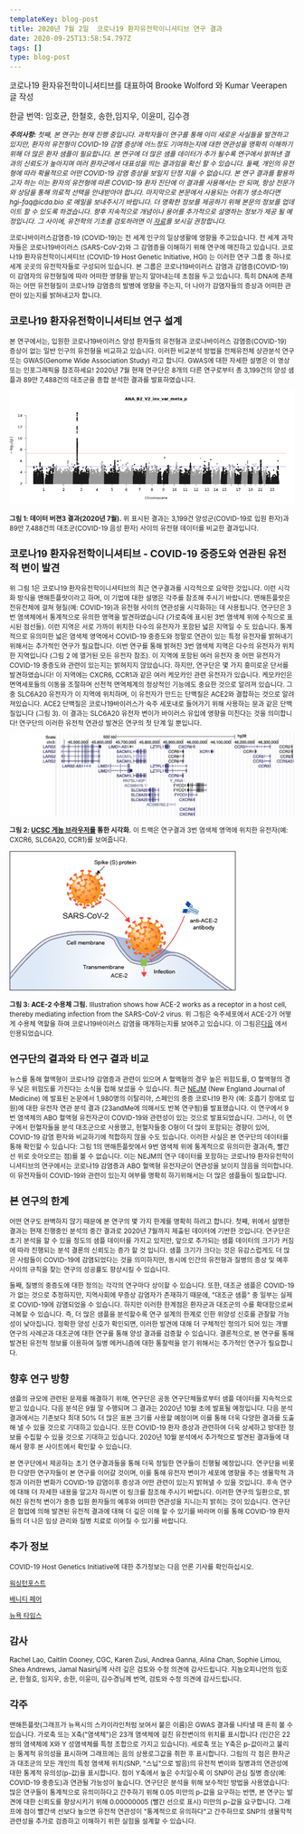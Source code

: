 ```yaml
---
templateKey: blog-post
title: 2020년 7월 2일  코로나19 환자유전학이니셔티브 연구 결과
date: 2020-09-25T13:58:54.797Z
tags: []
type: blog-post
---
```


코로나19 환자유전학이니셔티브를 대표하여 Brooke Wolford 와 Kumar Veerapen 글 작성

한글 번역: 임호균, 한철호, 송한,임지우, 이윤미, 김수경


<small>
<em>
<strong>주의사항:</strong> 첫째, 본 연구는 현재 진행 중입니다.  과학자들이 연구를 통해 이미 새로운 사실들을 발견하고 있지만, 환자의 유전형이 COVID-19 감염 증상에 어느정도 기여하는지에 대한 연관성을 명확히 이해하기 위해 더 많은 환자 샘플이 필요합니다. 본 연구에 더 많은 샘플 데이터가  추가 될수록 연구에서 밝혀낸 결과의 신뢰도가 높아지며 여러 환자군에서 대표성을 띄는 결과임을 확신 할 수 있습니다. 둘째, 개인의 유전형에 따라 확율적으로 어떤 COVID-19 감염 증상을 보일지 단정 지을 수 없습니다. 본 연구 결과를 활용하고자 하는 이는 환자의 유전형에 따른 COVID-19 환자 진단에 이 결과를 사용해서는 안 되며, 항상 전문가와 상담을 통해 의료적 선택을 안내받아야 합니다. 마지막으로 본문에서 사용되는 어휘가 생소하다면 hgi-faq@icda.bio 로 메일을 보내주시기 바랍니다. 더 명확한 정보를 제공하기 위해 본문의 정보를 업데이트 할 수 있도록 하겠습니다. 향후 지속적으로 개념이나 용어를 추가적으로 설명하는 정보가 제공 될 예정입니다. 그 사이에, 유전학의 기초를 검토하려면  이 <a href="https://medlineplus.gov/genetics/understanding/" target="_blank" rel="noopener noreferrer">자료</a>를 보시길 권장합니다.
</em>

코로나바이러스감염증-19 (COVID-19)는 전 세계 인구의 일상생활에 영향을 주고있습니다. 전 세계 과학자들은 코로나19바이러스 (SARS-CoV-2)와 그 감염증을 이해하기 위해 연구에 매진하고 있습니다. 코로나19 환자유전학이니셔티브 (COVID-19 Host Genetic Initiative, HGI) 는 이러한 연구 그룹 중 하나로 세계 곳곳의 유전학자들로 구성되어 있습니다. 본 그룹은 코로나19바이러스 감염과 감염증(COVID-19)이 감염자의 유전형질에 따라 어떠한 영향을 받는지 알아내는데 초점을 두고 있습니다. 특히 DNA에 존재하는 어떤 유전형질이 코로나19 감염증의 발병에 영향을 주는지, 더 나아가 감염자들의 증상과 어떠한 관련이 있는지를 밝혀내고자 합니다.

## 코로나19 환자유전학이니셔티브 연구 설계

본 연구에서는, 입원한 코로나19바이러스 양성 환자들의 유전형과 코로나바이러스 감염증(COVID-19) 증상이 없는 일반 인구의 유전형을 비교하고 있습니다. 이러한  비교분석 방법을  전체유전체 상관분석 연구 또는 GWAS(Genome Wide Association Study) 라고 합니다. GWAS에 대한 자세한 설명은 이 영상 또는 인포그래픽을 참조하세요! 2020년 7월 현재 연구단은 8개의 다른 연구로부터 총 3,199건의 양성 샘플과 89만 7,488건의 대조군을 종합 분석한 결과를  발표하였습니다.


![그림 1: 데이터 버젼3 결과(2020년 7월).](scicomm_blog_post_20200924.png)
<figcaption class="manual-md-inline-caption">
<strong>그림 1: 데이터 버젼3 결과(2020년 7월).</strong> 위 표시된 결과는  3,199건 양성군(COVID-19로 입원  환자)과 89만 7,488건의 대조군(COVID-19 음성 환자) 사이의 유전형 데이터를 비교한 결과입니다.
</figcaption>

## 코로나19 환자유전학이니셔티브 - COVID-19 중증도와 연관된 유전적 변이 발견

위 그림 1은 코로나19 환자유전학이니셔티브의 최근 연구결과를 시각적으로 요약한 것입니다. 이런 시각화 방식을  맨해튼플랏이라고 하며, 이 기법에 대한 설명은 각주를 참조해 주시기 바랍니다.  맨해튼플랏은 전유전체에 걸쳐 형질(예: COVID-19)과 유전형 사이의 연관성을 시각화하는 데 사용됩니다. 연구단은 3번 염색체에서 통계적으로 유의한 영역을 발견하였습니다 (가로축에 표시된 3번 염색체 위에 수직으로 표시된 점선들). 이런 지역은 서로 가까이 위치한 다수의 유전자가 포함된 넓은 지역일 수 도 있습니다. 통계적으로 유의미한 넓은 염색체 영역에서 COVID-19 중증도와 정말로 연관이 있는 특정 유전자를 밝혀내기 위해서는 추가적인 연구가 필요합니다. 이번 연구를 통해 밝혀진 3번 염색체 지역은 다수의 유전자가 위치한 지역입니다 (그림 2 에 열거된 모든 유전자 참조). 이 지역에 포함된 여러 유전자 중 어떤 유전자가 COVID-19 중증도와 관련이 있는지는 밝혀지지 않았습니다. 하지만, 연구단은 몇 가지 흥미로운 단서를 발견하였습니다! 이 지역에는 CXCR6, CCR1과 같은 여러 케모카인 관련 유전자가 있습니다. 케모카인은 면역세포들의 이동을 조절하며 선천적 면역체계의 정상적인 기능에도 중요한 것으로 알려져 있습니다. 그중 SLC6A20 유전자가 이 지역에 위치하며, 이 유전자가 만드는 단백질은 ACE2와 결합하는 것으로 알려져있습니다. ACE2 단백질은 코로나19바이러스가 숙주 세포내로 들어가기 위해 사용하는 문과 같은 단백질입니다 (그림 3). 이 결과는 SLC6A20 유전자 변이가 바이러스 유입에 영향을 미친다는 것을 의미합니다!  연구단의 이러한 유전적 연관성 발견은 연구의 첫 단계 일 뿐입니다.


![그림 2: UCSC 게놈 브라우저를 통한 시각화.](hgt_genome_32a4d_7bc390.jpg)
<figcaption class="manual-md-inline-caption">
<strong>그림 2: <a href="https://genome.ucsc.edu" target="_blank" rel="noopener noreferrer">UCSC 게놈 브라우저를</a> 통한 시각화.</strong>  이 트랙은 연구결과 3번 염색체 영역에 위치한 유전자(예: CXCR6, SLC6A20, CCR1)를 보여줍니다.
</figcaption>

![그림 3: ACE-2 수용체 그림.](unnamed.png)
<figcaption class="manual-md-inline-caption">
<strong>그림 3: ACE-2 수용체 그림.</strong> Illustration shows how ACE-2 works as a receptor in a host cell, thereby mediating infection from the SARS-CoV-2 virus.  위 그림은 숙주세포에서 ACE-2가 어떻게 수용체 역할을 하여 코로나19바이러스 감염을 매개하는지를 보여주고 있습니다. 이 그림은<a href="https://www.rndsystems.com/resources/articles/ace-2-sars-receptor-identified" target="_blank" rel="noopener noreferrer">다음</a> 에서 인용되었습니다.
</figcaption>

## 연구단의 결과와 타 연구 결과 비교

뉴스를 통해 혈액형이 코로나19 감염증과 관련이 있으며 A 혈액형의 경우 높은 위험도를, O 혈액형의 경우 낮은 위험도를 가진다는 소식을 접해 보셨을 수 있습니다. 최근 [NEJM](https://www.nejm.org/doi/full/10.1056/NEJMoa2020283) (New England Journal of Medicine) 에 발표된 논문에서 1,980명의 이탈리아, 스페인의  중증 코로나19 환자 (예: 호흡기 장애로 입원)에 대한 유전자 연관 분석 결과 (23andMe에 의해서도 반복 연구됨)를 발표했습니다. 이 연구에서 9번 염색체의 ABO 혈액형 유전자군이 COVID-19와 관련성이 있는 것으로 발표되었습니다. 그러나, 이 연구에서 헌혈자들을 분석 대조군으로 사용했고, 헌혈자들중 O형이 더 많이 포함되는 경향이 있어, COVID-19 감염 환자와 비교하기에 적합하지 않을 수도 있습니다. 이러한 사실은 본 연구단의 데이터를 통해 확인할 수 있습니다: 그림 1의  맨해튼플랏에서 9번 염색체 위에 통계적으로 유의미한 결과(즉, 빨간 선 위로 솟아오르는 점)를 볼 수 없습니다. 이는 NEJM의 연구 데이터를 포함하는 코로나19 환자유전학이니셔티브의 연구에서는 코로나19 감염증과 ABO 혈액형 유전자군이 연관성을 보이지 않음을 의미합니다. 이 유전자들이 COVID-19와 관련이 있는지 여부를 명확히 하기위해서는 더 많은 샘플들이 필요합니다.

## 본 연구의 한계

어떤 연구도 완벽하지 않기 때문에 본 연구의 몇 가지 한계를 명확히 하려고 합니다. 첫째, 위에서 설명한 결과는 현재 진행중인 분석의 중간 결과로 2020년 7월까지 제출된 데이터에 기반한 것입니다. 연구단은 초기 분석을 할 수 있을 정도의 샘플 데이터를 가지고 있지만, 앞으로 추가되는 샘플 데이터의 크기가 커짐에 따라 진행되는 분석 결론의 신뢰도는 증가 할 것 입니다. 샘플 크기가 크다는 것은 유감스럽게도 더 많은 사람들이 COVID-19에 감염되었다는 것을 의미하지만, 동시에 인간의 유전형과 질병의 증상 및 예후 사이의 규칙을 찾는 연구의 성공률도 향상시킬 수 있습니다.

둘째, 질병의 중증도에 대한 정의는 각각의 연구마다 상이할 수 있습니다. 또한, 대조군 샘플은 COVID-19가 없는 것으로 추정하지만, 지역사회에 무증상 감염자가 존재하기 때문에, "대조군 샘플" 중 일부는 실제로 COVID-19에 감염되었을 수 있습니다. 하지만 이러한 한계점은 환자군과 대조군의 수를 확대함으로써 극복할 수 있습니다. 즉, 더 많은 샘플을 분석할수록 연구 설계의 한계로 인한 위양성 신호를 관찰할 가능성이 낮아집니다. 정확한 양성 신호가 확인되면, 이러한 발견에 대해 더 구체적인 정의가 되어 있는 개별 연구의 사례군과 대조군에 대한 연구를 통해 양성 결과를 검증할 수 있습니다. 결론적으로, 본 연구를 통해 발견된 유전적 정보를 이용하여 질병 메커니즘에 대한 통찰력을 얻기 위해서는 추가적인 연구가 필요합니다.

## 향후 연구 방향

샘플의 규모에 관련된 문제를 해결하기 위해, 연구단은 공동 연구단체들로부터 샘플 데이터를 지속적으로 받고 있습니다. 다음 분석은 9월 말 수행되며 그 결과는 2020년 10월 초에 발표될 예정입니다. 다음 분석결과에서는 기존보다 최대 50% 더 많은 표본 크기를 사용할 예정이며 이를 통해 더욱 다양한 결과를 도출해 낼 수 있을 것으로 기대하고 있습니다. 또한 COVID-19 환자 증상과 관련하여 더욱 상세하고 방대한 정보를 수집할 수 있을 것으로 기대하고 있습니다. 2020년 10월 분석에서 추가적으로 발견된 결과들에 대해서 향후 본 사이트에서 확인할 수 있습니다.

본 연구단에서 제공하는 초기 연구결과들을 통해 더욱 정밀한 연구들이 진행될 예정입니다. 연구단을 비롯한 다양한 연구자들이 본 연구를 이어갈 것이며, 이를 통해 유전자 변이가 세포에  영향을 주는 생물학적 과정과 이러한 변화가 COVID-19 감염이후 증상과 어떤 관련이 있는지 밝혀낼 수 있을 것입니다. 후속 연구에 대해 더 자세한 내용을 알고자 하시면 이 링크를 참조해 주시기 바랍니다. 이러한 연구의 일환으로, 밝혀진 유전적 변이가 중증 입원 환자들의 예후와 어떠한 연관성을 지니는지 밝히는 것이 있습니다. 연구단은 협업에 의해 발견된 유전적 결과에 대해 더 깊은 이해 할 수 있기를 바라며  이를 통해 COVID-19 환자들의 더 나은 임상 관리와 질병 치료로 이어질 수 있기를 바랍니다.

## 추가 정보

COVID-19 Host Genetics Initiative에 대한 추가정보는 다음 언론 기사를 확인하십시오.

[워싱턴포스트](https://www.washingtonpost.com/opinions/2020/04/27/covid-19-quickly-kills-some-while-others-dont-show-symptoms-can-genetics-explain-this/)

[배니티 페어](https://www.vanityfair.com/news/2020/04/genetic-chances-of-dying-from-coronavirus)

[뉴욕 타임스](https://www.nytimes.com/2020/06/03/health/coronavirus-blood-type-genetics.html)

## 감사

Rachel Lao, Caitlin Cooney, CGC, Karen Zusi, Andrea Ganna, Alina Chan, Sophie Limou, Shea Andrews, Jamal Nasir님께 사려 깊은 검토와 수정 의견에 감사드립니다. 지놈오피니언의 임호균, 한철호, 임지우, 송한, 이윤미, 김수경님께 번역, 검토와 수정 의견에 감사드립니다.

## 각주

맨해튼플랏(그래프가 뉴욕시의 스카이라인처럼 보여서 붙은 이름)은 GWAS 결과를 나타낼 때 흔히 볼 수 있습니다. 가로축 또는 X축("염색체")은 23개 염색체에 걸친 유전변이의 위치를 표시합니다 (인간은 22쌍의 염색체에 X와 Y 성염색체를 특정 조합으로 가지고 있습니다). 세로축 또는 Y축은 p-값이라고 불리는 통계적 유의성을 표시하며 그래프에는 음의 상용로그값을 취한 후 표시합니다. 그림의 각 점은 환자군과 대조군의 모든 개인의 특정 염색체 위치(SNP, "스닙"으로 발음)의 유전적 변이와 질병과의 연관성에 대한 통계적 유의성(p-값)을 표시합니다. 점이 Y축에서 높은 수치일수록 이 SNP이 관심 질병 증상(예: COVID-19 중증도)과 연관될 가능성이 높습니다. 연구단은 분석을 위해 보수적인 방법을 사용였습니다: 많은 연구들이 통계적으로 유의미하다고 간주하기 위해 0.05 미만의 p-값을 요구하는 반면, 본 연구는 발견에 대한 신뢰도를 향상시키기 위해 0.00000005 (빨간 선으로 표시) 미만의 p-값을 요구합니다. 그래프에 점이 빨간색 선보다 높으면 유전적 연관성이 "통계적으로 유의하다"고 간주하므로 SNP의 생물학적 관련성을 추가로 검증하고 이해하기 위한 실험을 설계할 수 있습니다.
